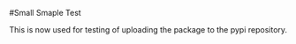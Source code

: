 #Small Smaple Test

<p>This is now used for testing of uploading the package to the pypi repository.</p>
